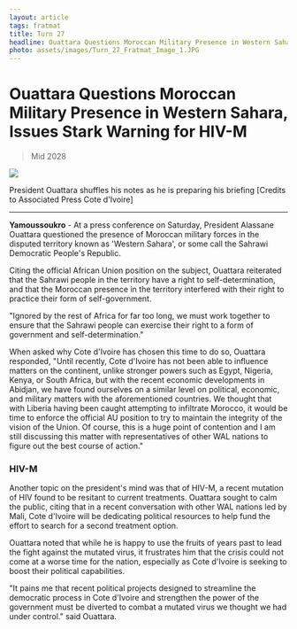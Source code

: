 ```yaml
---
layout: article
tags: fratmat
title: Turn 27
headline: Ouattara Questions Moroccan Military Presence in Western Sahara, Issues Stark Warning for HIV-M
photo: assets/images/Turn_27_Fratmat_Image_1.JPG
---
```


# Ouattara Questions Moroccan Military Presence in Western Sahara, Issues Stark Warning for HIV-M

<blockquote class="blockquote">
  <p id="date-published">Mid 2028</p>
</blockquote>

<div class="main-image-container">
    <img src = "../../../assets/images/Turn_27_Fratmat_Image_1.JPG" id="container-image">
    <p id="image-caption">President Ouattara shuffles his notes as he is preparing his briefing [Credits to Associated Press Cote d'Ivoire]</p>
</div>

---

**Yamoussoukro** -  At a press conference on Saturday, President Alassane Ouattara questioned the presence of Moroccan military forces in the disputed territory known as 'Western Sahara', or some call the Sahrawi Democratic People's Republic.

Citing the official African Union position on the subject, Ouattara reiterated that the Sahrawi people in the territory have a right to self-determination, and that the Moroccan presence in the territory interfered with their right to practice their form of self-government.

"Ignored by the rest of Africa for far too long, we must work together to ensure that the Sahrawi people can exercise their right to a form of government and self-determination."

When asked why Cote d'Ivoire has chosen this time to do so, Ouattara responded, "Until recently, Cote d'Ivoire has not been able to influence matters on the continent, unlike stronger powers such as Egypt, Nigeria, Kenya, or South Africa, but with the recent economic developments in Abidjan, we have found ourselves on a similar level on political, economic, and military matters with the aforementioned countries. We thought that with Liberia having been caught attempting to infiltrate Morocco, it would be time to enforce the official AU position to try to maintain the integrity of the vision of the Union. Of course, this is a huge point of contention and I am still discussing this matter with representatives of other WAL nations to figure out the best course of action."

### **HIV-M**

Another topic on the president's mind was that of HIV-M, a recent mutation of HIV found to be resitant to current treatments. Ouattara sought to calm the public, citing that in a recent conversation with other WAL nations led by Mali, Cote d'Ivoire will be dedicating political resources to help fund the effort to search for a second treatment option. 

Ouattara noted that while he is happy to use the fruits of years past to lead the fight against the mutated virus, it frustrates him that the crisis could not come at a worse time for the nation, especially as Cote d'Ivoire is seeking to boost their political capabilities.

"It pains me that recent political projects designed to streamline the democratic process in Cote d'Ivoire and strengthen the power of the government must be diverted to combat a mutated virus we thought we had under control." said Ouattara.


